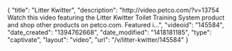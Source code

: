 {
    "title": "Litter Kwitter",
    "description": "http:\/\/video.petco.com\/?v=13754 Watch this video featuring the Litter Kwitter Toilet Training System product and shop other products on petco.com. Featured i...",
    "videoid": "145584",
    "date_created": "1394762668",
    "date_modified": "1418181185",
    "type": "captivate",
    "layout": "video",
    "url": "\/v\/litter-kwitter\/145584"
}
